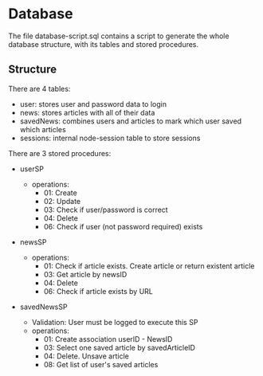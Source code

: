 # Database

The file database-script.sql contains a script to generate the whole database structure, with its tables and stored procedures.

## Structure

There are 4 tables:
  - user: stores user and password data to login
  - news: stores articles with all of their data
  - savedNews: combines users and articles to mark which user saved which articles
  - sessions: internal node-session table to store sessions

There are 3 stored procedures:
  - userSP
    - operations:
      - 01: Create
      - 02: Update
      - 03: Check if user/password is correct
      - 04: Delete
      - 06: Check if user (not password required) exists

  - newsSP
    - operations:
      - 01: Check if article exists. Create article or return existent article
      - 03: Get article by newsID
      - 04: Delete
      - 06: Check if article exists by URL

  - savedNewsSP
    - Validation: User must be logged to execute this SP
    - operations:
      - 01: Create association userID - NewsID
      - 03: Select one saved article by savedArticleID
      - 04: Delete. Unsave article
      - 08: Get list of user's saved articles

